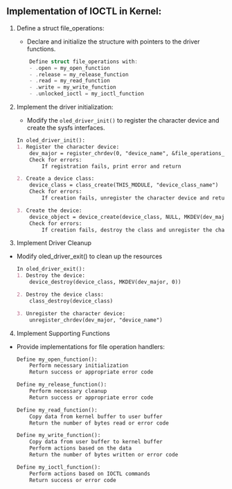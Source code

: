## Implementation of IOCTL in Kernel:

1. Define a struct file_operations:      
    - Declare and initialize the structure with pointers to the driver functions.
    ```C
        Define struct file_operations with:
        - .open = my_open_function
        - .release = my_release_function
        - .read = my_read_function
        - .write = my_write_function
        - .unlocked_ioctl = my_ioctl_function
    ```

2. Implement the driver initialization:
    - Modify the ```oled_driver_init()``` to register the character device and create the sysfs interfaces.
    ```md
    In oled_driver_init():
    1. Register the character device:
        dev_major = register_chrdev(0, "device_name", &file_operations_structure)
        Check for errors:
            If registration fails, print error and return

    2. Create a device class:
        device_class = class_create(THIS_MODULE, "device_class_name")
        Check for errors:
            If creation fails, unregister the character device and return

    3. Create the device:
        device_object = device_create(device_class, NULL, MKDEV(dev_major, 0), NULL, "device_name")
        Check for errors:
            If creation fails, destroy the class and unregister the character device
    ```

3. Implement Driver Cleanup
- Modify oled_driver_exit() to clean up the resources
    ```md
    In oled_driver_exit():
    1. Destroy the device:
        device_destroy(device_class, MKDEV(dev_major, 0))

    2. Destroy the device class:
        class_destroy(device_class)

    3. Unregister the character device:
        unregister_chrdev(dev_major, "device_name")
    ```

4. Implement Supporting Functions
- Provide implementations for file operation handlers:
    ```md
    Define my_open_function():
        Perform necessary initialization
        Return success or appropriate error code

    Define my_release_function():
        Perform necessary cleanup
        Return success or appropriate error code

    Define my_read_function():
        Copy data from kernel buffer to user buffer
        Return the number of bytes read or error code

    Define my_write_function():
        Copy data from user buffer to kernel buffer
        Perform actions based on the data
        Return the number of bytes written or error code

    Define my_ioctl_function():
        Perform actions based on IOCTL commands
        Return success or error code

    ```